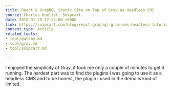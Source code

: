 ```yaml
---
title: React & GraphQL Static Site on Top of Grav as Headless CMS
source: Charles Ouellet, Snipcart
date: 2018-01-25 17:32:00 +0000
link: https://snipcart.com/blog/react-graphql-grav-cms-headless-tutorial
content_type: Article
related_tools:
- tool/gatsby.md
- tool/grav.md
- tool/snipcart.md

---
```

I enjoyed the simplicity of Grav, it took me only a couple of minutes to get it running. The hardest part was to find the plugins I was going to use it as a headless CMS and to be honest, the plugin I used in the demo is kind of limited.
